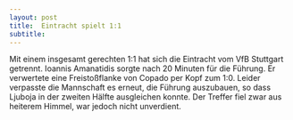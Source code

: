 ```yaml
---
layout: post
title:  Eintracht spielt 1:1
subtitle:  
---
```


Mit einem insgesamt gerechten 1:1 hat sich die Eintracht vom VfB Stuttgart getrennt. Ioannis Amanatidis sorgte nach 20 Minuten für die Führung. Er verwertete eine Freistoßflanke von Copado per Kopf zum 1:0. Leider verpasste die Mannschaft es erneut, die Führung auszubauen, so dass Ljuboja in der zweiten Hälfte ausgleichen konnte. Der Treffer fiel zwar aus heiterem Himmel, war jedoch nicht unverdient.


